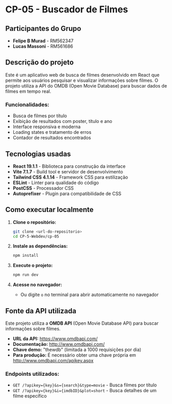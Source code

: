 # CP-05 - Buscador de Filmes

## Participantes do Grupo

- **Felipe B Murad** - RM562347
- **Lucas Massoni** - RM561686

## Descrição do projeto

Este é um aplicativo web de busca de filmes desenvolvido em React que permite aos usuários pesquisar e visualizar informações sobre filmes. O projeto utiliza a API do OMDB (Open Movie Database) para buscar dados de filmes em tempo real.

### Funcionalidades:
- Busca de filmes por título
- Exibição de resultados com poster, título e ano
- Interface responsiva e moderna
- Loading states e tratamento de erros
- Contador de resultados encontrados

## Tecnologias usadas

- **React 19.1.1** - Biblioteca para construção da interface
- **Vite 7.1.7** - Build tool e servidor de desenvolvimento
- **Tailwind CSS 4.1.14** - Framework CSS para estilização
- **ESLint** - Linter para qualidade do código
- **PostCSS** - Processador CSS
- **Autoprefixer** - Plugin para compatibilidade de CSS

## Como executar localmente

1. **Clone o repositório:**
   ```bash
   git clone <url-do-repositorio>
   cd CP-5-Webdev/cp-05
   ```

2. **Instale as dependências:**
   ```bash
   npm install
   ```

3. **Execute o projeto:**
   ```bash
   npm run dev
   ```

4. **Acesse no navegador:**
   - Ou digite `o` no terminal para abrir automaticamente no navegador



## Fonte da API utilizada

Este projeto utiliza a **OMDB API** (Open Movie Database API) para buscar informações sobre filmes.

- **URL da API:** https://www.omdbapi.com/
- **Documentação:** http://www.omdbapi.com/
- **Chave demo:** "thewdb" (limitada a 1000 requisições por dia)
- **Para produção:** É necessário obter uma chave própria em http://www.omdbapi.com/apikey.aspx

### Endpoints utilizados:
- `GET /?apikey={key}&s={search}&type=movie` - Busca filmes por título
- `GET /?apikey={key}&i={imdbID}&plot=short` - Busca detalhes de um filme específico
